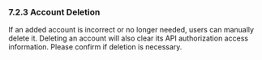 ### 7.2.3 Account Deletion

If an added account is incorrect or no longer needed, users can manually delete it. Deleting an account will also clear its API authorization access information. Please confirm if deletion is necessary.
